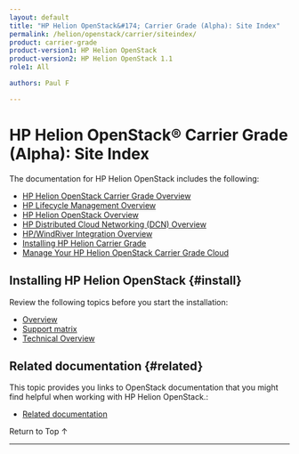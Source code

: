 ```yaml
---
layout: default
title: "HP Helion OpenStack&#174; Carrier Grade (Alpha): Site Index"
permalink: /helion/openstack/carrier/siteindex/
product: carrier-grade
product-version1: HP Helion OpenStack
product-version2: HP Helion OpenStack 1.1
role1: All

authors: Paul F

---
```

<!--UNDER REVISION-->

<script>

function PageRefresh {
onLoad="window.refresh"
}

PageRefresh();

</script>

<!--
<p style="font-size: small;"> <a href="/helion/openstack/1.1/3rd-party-license-agreements/">&#9664; PREV</a> | <a href="/helion/openstack/1.1/">&#9650; UP</a> | NEXT &#9654; </p>
-->

# HP Helion OpenStack&#174; Carrier Grade (Alpha): Site Index


The documentation for HP Helion OpenStack includes the following:


* [HP Helion OpenStack Carrier Grade Overview](/helion/openstack/carrier/overview/)
* [HP Lifecycle Management Overview](/helion/openstack/carrier/hlm/overview/)
* [HP Helion OpenStack Overview](/helion/openstack/carrier/helion/overview/)
* [HP Distributed Cloud Networking (DCN) Overview](/helion/openstack/carrier/dcn/overview/)
* [HP/WindRiver Integration Overview](/helion/openstack/carrier/wr/overview/)
* [Installing HP Helion Carrier Grade](/helion/openstack/carrier/install/overview/)
* [Manage Your HP Helion OpenStack Carrier Grade Cloud](/helion/commercial/carrier/dashboard/managing/)


## Installing HP Helion OpenStack {#install}

Review the following topics before you start the installation:

- [Overview](/helion/openstack/carrier/install/overview/) 
- [Support matrix](/helion/openstack/carrier/support-matrix/)
- [Technical Overview](/helion/openstack/carrier/technical-overview/)

 
## Related documentation {#related}

This topic provides you links to OpenStack documentation that you might find helpful when working with HP Helion OpenStack.\:

* [Related documentation](/helion/openstack/1.1/related-links)

<a href="#top" style="padding:14px 0px 14px 0px; text-decoration: none;"> Return to Top &#8593; </a>
 
----
